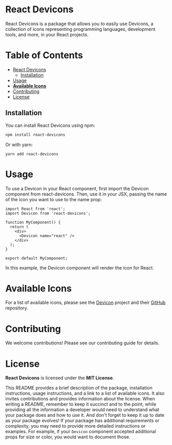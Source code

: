 # React Devicons

React Devicons is a package that allows you to easily use Devicons, a collection of icons representing programming languages, development tools, and more, in your React projects.

# Table of Contents
<!-- TOC -->
* [React Devicons](#react-devicons)
    * [Installation](#installation)
* [Usage](#usage)
* [**Available Icons**](#available-icons)
* [Contributing](#contributing)
* [License](#license)
<!-- TOC -->


## Installation

You can install React Devicons using npm:

```bash
npm install react-devicons
```
Or with yarn:
```
yarn add react-devicons
```

# Usage

To use a Devicon in your React component, first import the Devicon component from react-devicons. Then, use it in your JSX, passing the name of the icon you want to use to the name prop:
```
import React from 'react';
import Devicon from 'react-devicons';

function MyComponent() {
  return (
    <div>
      <Devicon name="react" />
    </div>
  );
}

export default MyComponent;
```
In this example, the Devicon component will render the icon for React.

# **Available Icons**

For a list of available icons, please see the [Devicon](https://devicon.dev/) project and their [GitHub](https://github.com/devicons/devicon) repository.

# Contributing

We welcome contributions! Please see our contributing guide for details.

# License

**React Devicons** is licensed under the **MIT License**.

This README provides a brief description of the package, installation instructions, usage instructions, and a link to a list of available icons. It also invites contributions and provides information about the license.
When writing a README, remember to keep it succinct and to the point, while providing all the information a developer would need to understand what your package does and how to use it. And don't forget to keep it up to date as your package evolves!
If your package has additional requirements or complexity, you may need to provide more detailed instructions or examples. For example, if your `Devicon` component accepted additional props for size or color, you would want to document those.

